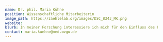 ```yaml
---
name: Dr. phil. Maria Kühne
position: Wissenschaftliche Mitarbeiterin
image_path: https://zaehlelab.org/images/DSC_8343_MK.png
website:
blurb: In meiner Forschung interessiere ich mich für den Einfluss des Facial Feedbacks auf die Verarbeitung von emotionalen Gesichtern. Dabei untersuche ich die Auswirkungen einer Facial Feedback Manipulation sowohl bei gesunden Probanden, als auch bei Parkinson Patienten.
contact: maria.kuehne@med.ovgu.de
---
```

